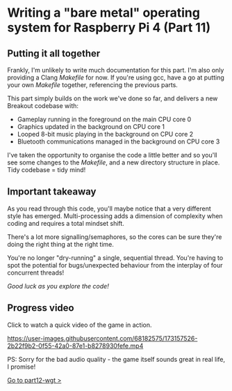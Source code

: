Writing a "bare metal" operating system for Raspberry Pi 4 (Part 11)
====================================================================

Putting it all together
-----------------------
Frankly, I'm unlikely to write much documentation for this part. I'm also only providing a Clang _Makefile_ for now. If you're using gcc, have a go at putting your own _Makefile_ together, referencing the previous parts.

This part simply builds on the work we've done so far, and delivers a new Breakout codebase with:

 * Gameplay running in the foreground on the main CPU core 0
 * Graphics updated in the background on CPU core 1
 * Looped 8-bit music playing in the background on CPU core 2
 * Bluetooth communications managed in the background on CPU core 3

I've taken the opportunity to organise the code a little better and so you'll see some changes to the _Makefile_, and a new directory structure in place. Tidy codebase = tidy mind!

Important takeaway
------------------
As you read through this code, you'll maybe notice that a very different style has emerged. Multi-processing adds a dimension of complexity when coding and requires a total mindset shift.

There's a lot more signalling/semaphores, so the cores can be sure they're doing the right thing at the right time.

You're no longer "dry-running" a single, sequential thread. You're having to spot the potential for bugs/unexpected behaviour from the interplay of four concurrent threads!

_Good luck as you explore the code!_

Progress video
--------------
Click to watch a quick video of the game in action.

https://user-images.githubusercontent.com/68182575/173157526-2b22f9b2-0f55-42a0-87e1-b8278930fefe.mp4

PS: Sorry for the bad audio quality - the game itself sounds great in real life, I promise!

[Go to part12-wgt >](../part12-wgt)
